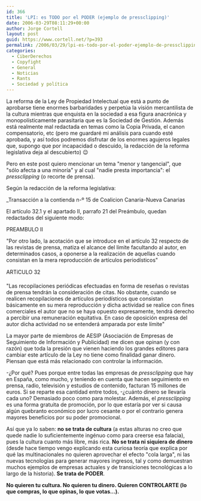 ```yaml
---
id: 366
title: 'LPI: es TODO por el PODER (ejemplo de pressclipping)'
date: 2006-03-29T08:11:29+00:00
author: Jorge Cortell
layout: post
guid: https://www.cortell.net/?p=393
permalink: /2006/03/29/lpi-es-todo-por-el-poder-ejemplo-de-pressclipping/
categories:
  - CiberDerechos
  - Copyfight
  - General
  - Noticias
  - Rants
  - Sociedad y polí­tica
---
```

La reforma de la Ley de Propiedad Intelectual que está a punto de aprobarse tiene enormes barbaridades y perpetúa la visión mercantilista de la cultura mientras que enquista en la sociedad a esa figura anacrónica y monopolí­sticamente parasitaria que es la Sociedad de Gestión. Además está realmente mal redactada en temas como la Copia Privada, el canon compensatorio, etc (pero me guardaré mi análisis para cuando esté aprobada, y así­ todos podremos disfrutar de los enormes agujeros legales que, supongo que por incapacidad o descuido, la redacción de la reforma legislativa deja al descubierto) 😉

Pero en este post quiero mencionar un tema "menor y tangencial", que "sólo afecta a una minorí­a" y al cual "nadie presta importancia": el _pressclipping_ (o recorte de prensa).

Según la redacción de la reforma legislativa:

_Transacción a la contienda n-º 15 de Coalicion Canaria-Nueva Canarias</p> 

El artí­culo 32.1 y el apartado II, parrafo 21 del Preámbulo, quedan redactados del siguiente modo:

PREAMBULO II

"Por otro lado, la acotación que se introduce en el artí­culo 32 respecto de las revistas de prensa, matiza el alcance del lí­mite facultando al autor, en determinados casos, a oponerse a la realización de aquellas cuando consistan en la mera reproducción de artí­culos periodí­sticos"

ARTíCULO 32

"Las recopilaciones periódicas efectuadas en forma de reseñas o revistas de prensa tendrán la consideración de citas. No obstante, cuando se realicen recopilaciones de artí­culos periodí­sticos que consistan básicamente en su mera reproducción y dicha actividad se realice con fines comerciales el autor que no se haya opuesto expresamente, tendrá derecho a percibir una remuneración equitativa. En caso de oposición expresa del autor dicha actividad no se entenderá amparada por este lí­mite"</em>

La mayor parte de miembros de AESIP (Asociación de Empresas de Seguimiento de Información y Publicidad) me dicen que opinan (y con razón) que toda la presión que vienen haciendo los grandes editores para cambiar este artí­culo de la Ley no tiene como finalidad ganar dinero. Piensan que está más relacionado con controlar la información.

-¿Por qué? Pues porque entre todas las empresas de _pressclipping_ que hay en España, como mucho, y teniendo en cuenta que hacen seguimiento en prensa, radio, televisión y estudios de contenido, facturan 15 millones de euros. Si se reparte esa cantidad entre todos, -¿cuánto dinero se llevarí­a cada uno? Demasiado poco como para molestar. Además, el _pressclipping_ es una forma gratuita de promoción, por lo que estarí­a por ver si causa algún quebranto económico por lucro cesante o por el contrario genera mayores beneficios por su poder promocional.

Así­ que ya lo saben: **no se trata de cultura** (a estas alturas no creo que quede nadie lo suficientemente ingénuo como para creerse esa falacia), pues la cultura cuanto más libre, más rica. **No se trata ni siquiera de dinero** (desde hace tiempo vengo explicando esta curiosa teorí­a que explica por qué las multinacionales no quieren aprovechar el efecto "cola larga", ni las nuevas tecnologí­as para generar mayores ingresos, tal y como demuestran muchos ejemplos de empresas actuales y de transiciones tecnológicas a lo largo de la historia). **Se trata de PODER**.

**No quieren tu cultura. No quieren tu dinero. Quieren CONTROLARTE (lo que compras, lo que opinas, lo que votas...).**